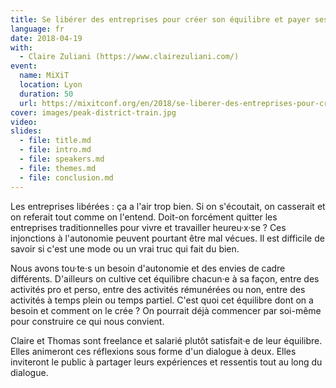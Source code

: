 ```yaml
---
title: Se libérer des entreprises pour créer son équilibre et payer ses factures
language: fr
date: 2018-04-19
with:
  - Claire Zuliani (https://www.clairezuliani.com/)
event:
  name: MiXiT
  location: Lyon
  duration: 50
  url: https://mixitconf.org/en/2018/se-liberer-des-entreprises-pour-creer-son-equilibre-et-payer-ses-factures
cover: images/peak-district-train.jpg
video:
slides:
  - file: title.md
  - file: intro.md
  - file: speakers.md
  - file: themes.md
  - file: conclusion.md
---
```

Les entreprises libérées : ça a l'air trop bien. Si on s'écoutait, on casserait et on referait tout comme on l'entend. Doit-on forcément quitter les entreprises traditionnelles pour vivre et travailler heureu·x·se ? Ces injonctions à l'autonomie peuvent pourtant être mal vécues. Il est difficile de savoir si c'est une mode ou un vrai truc qui fait du bien.

Nous avons tou·te·s un besoin d'autonomie et des envies de cadre différents. D'ailleurs on cultive cet équilibre chacun·e à sa façon, entre des activités pro et perso, entre des activités rémunérées ou non, entre des activités à temps plein ou temps partiel. C'est quoi cet équilibre dont on a besoin et comment on le crée ? On pourrait déjà commencer par soi-même pour construire ce qui nous convient.

Claire et Thomas sont freelance et salarié plutôt satisfait·e de leur équilibre. Elles animeront ces réflexions sous forme d'un dialogue à deux. Elles inviteront le public à partager leurs expériences et ressentis tout au long du dialogue.
